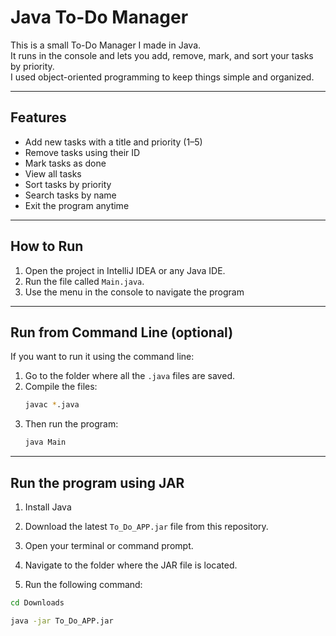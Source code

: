 # Java To-Do Manager

This is a small To-Do Manager I made in Java.  
It runs in the console and lets you add, remove, mark, and sort your tasks by priority.  
I used object-oriented programming to keep things simple and organized.

---

## Features
- Add new tasks with a title and priority (1–5)
- Remove tasks using their ID
- Mark tasks as done
- View all tasks
- Sort tasks by priority
- Search tasks by name
- Exit the program anytime

---

## How to Run
1. Open the project in IntelliJ IDEA or any Java IDE.  
2. Run the file called `Main.java`.  
3. Use the menu in the console to navigate the program

--- 

## Run from Command Line (optional)
If you want to run it using the command line:
1. Go to the folder where all the `.java` files are saved.
2. Compile the files:
   ```bash
   javac *.java
   ```
3. Then run the program:
   ```bash
   java Main
   ```

---

## Run the program using JAR
1. Install Java 

2. Download the latest `To_Do_APP.jar` file from this repository.

3. Open your terminal or command prompt.

4. Navigate to the folder where the JAR file is located.

5. Run the following command:
 ```bash
cd Downloads
 ```

 ```bash
java -jar To_Do_APP.jar
 ```

    




